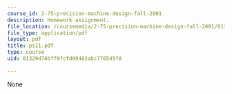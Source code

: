 ```yaml
---
course_id: 2-75-precision-machine-design-fall-2001
description: Homework assignment.
file_location: /coursemedia/2-75-precision-machine-design-fall-2001/01329d76bff0fcfd09482abc776545f8_ps11.pdf
file_type: application/pdf
layout: pdf
title: ps11.pdf
type: course
uid: 01329d76bff0fcfd09482abc776545f8

---
```

None